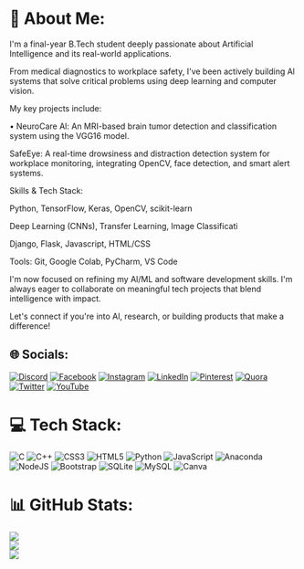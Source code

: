 # 💫 About Me:

I'm a final-year B.Tech student deeply passionate about Artificial Intelligence and its real-world applications.

From medical diagnostics to workplace safety, I've been actively building Al systems that solve critical problems using deep learning and computer vision.

My key projects include:

• NeuroCare Al: An MRI-based brain tumor detection and classification system using the VGG16 model.

SafeEye: A real-time drowsiness and distraction detection system for workplace monitoring, integrating OpenCV, face detection, and smart alert systems.

Skills & Tech Stack:

Python, TensorFlow, Keras, OpenCV, scikit-learn

Deep Learning (CNNs), Transfer Learning, Image Classificati

Django, Flask, Javascript, HTML/CSS

Tools: Git, Google Colab, PyCharm, VS Code

I'm now focused on refining my Al/ML and software development skills. I'm always eager to collaborate on meaningful tech projects that blend intelligence with impact.

Let's connect if you're into Al, research, or building products that make a difference!


## 🌐 Socials:
[![Discord](https://img.shields.io/badge/Discord-%237289DA.svg?logo=discord&logoColor=white)](https://discord.gg/https://discord.com/channels/@me) [![Facebook](https://img.shields.io/badge/Facebook-%231877F2.svg?logo=Facebook&logoColor=white)](https://facebook.com/https://www.facebook.com/aaryaprakash175) [![Instagram](https://img.shields.io/badge/Instagram-%23E4405F.svg?logo=Instagram&logoColor=white)](https://instagram.com/https://instagram.com/aryaprakash175?igshid=NTA5ZTk1NTc=N) [![LinkedIn](https://img.shields.io/badge/LinkedIn-%230077B5.svg?logo=linkedin&logoColor=white)](https://linkedin.com/in/https://www.linkedin.com/in/arya-prakash-shrivastav-980b33242/) [![Pinterest](https://img.shields.io/badge/Pinterest-%23E60023.svg?logo=Pinterest&logoColor=white)](https://pinterest.com/https://pin.it/53FB80M) [![Quora](https://img.shields.io/badge/Quora-%23B92B27.svg?logo=Quora&logoColor=white)](https://quora.com/profile/https://www.quora.com/profile/Arya-Prakash-110) [![Twitter](https://img.shields.io/badge/Twitter-%231DA1F2.svg?logo=Twitter&logoColor=white)](https://twitter.com/https://twitter.com/AaryaPrakash03?s=08) [![YouTube](https://img.shields.io/badge/YouTube-%23FF0000.svg?logo=YouTube&logoColor=white)](https://youtube.com/@https://www.youtube.com/channel/UCnJlXDWzJ0_9J9_lHbnRy1g) 

# 💻 Tech Stack:
![C](https://img.shields.io/badge/c-%2300599C.svg?style=for-the-badge&logo=c&logoColor=white) ![C++](https://img.shields.io/badge/c++-%2300599C.svg?style=for-the-badge&logo=c%2B%2B&logoColor=white) ![CSS3](https://img.shields.io/badge/css3-%231572B6.svg?style=for-the-badge&logo=css3&logoColor=white) ![HTML5](https://img.shields.io/badge/html5-%23E34F26.svg?style=for-the-badge&logo=html5&logoColor=white) ![Python](https://img.shields.io/badge/python-3670A0?style=for-the-badge&logo=python&logoColor=ffdd54) ![JavaScript](https://img.shields.io/badge/javascript-%23323330.svg?style=for-the-badge&logo=javascript&logoColor=%23F7DF1E) ![Anaconda](https://img.shields.io/badge/Anaconda-%2344A833.svg?style=for-the-badge&logo=anaconda&logoColor=white) ![NodeJS](https://img.shields.io/badge/node.js-6DA55F?style=for-the-badge&logo=node.js&logoColor=white) ![Bootstrap](https://img.shields.io/badge/bootstrap-%23563D7C.svg?style=for-the-badge&logo=bootstrap&logoColor=white) ![SQLite](https://img.shields.io/badge/sqlite-%2307405e.svg?style=for-the-badge&logo=sqlite&logoColor=white) ![MySQL](https://img.shields.io/badge/mysql-%2300f.svg?style=for-the-badge&logo=mysql&logoColor=white) ![Canva](https://img.shields.io/badge/Canva-%2300C4CC.svg?style=for-the-badge&logo=Canva&logoColor=white)
# 📊 GitHub Stats:
![](https://github-readme-stats.vercel.app/api?username=AryaPrakash03&theme=dark&hide_border=false&include_all_commits=false&count_private=false)<br/>
![](https://github-readme-streak-stats.herokuapp.com/?user=AryaPrakash03&theme=dark&hide_border=false)<br/>
![](https://github-readme-stats.vercel.app/api/top-langs/?username=AryaPrakash03&theme=dark&hide_border=false&include_all_commits=false&count_private=false&layout=compact)

